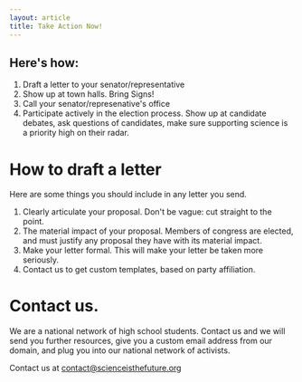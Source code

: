 ```yaml
---
layout: article
title: Take Action Now!
---
```


## Here's how:
1. Draft a letter to your senator/representative
2. Show up at town halls. Bring Signs!
3. Call your senator/represenative's office
4. Participate actively in the election process. Show up at candidate debates, ask questions of candidates, make sure supporting science is a priority high on their radar.

# How to draft a letter
Here are some things you should include in any letter you send.
1. Clearly articulate your proposal. Don't be vague: cut straight to the point.
2. The material impact of your proposal. Members of congress are elected, and must justify any proposal they have with its material impact.
3. Make your letter formal. This will make your letter be taken more seriously.
4. Contact us to get custom templates, based on party affiliation.

# Contact us.
We are a national network of high school students. Contact us and we will send you further resources, give you a custom email address from our domain, and plug you into our national network of activists.

Contact us at [contact@scienceisthefuture.org](contact@scienceisthefuture.org)
